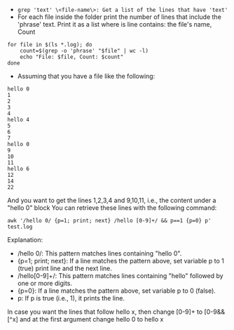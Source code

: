 - `grep 'text' \<file-name\>: Get a list of the lines that have 'text'`
- For each file inside the folder print the number of lines that include the 'phrase' text.
Print it as a list where is line contains: the file's name, Count
```
for file in $(ls *.log); do
    count=$(grep -o 'phrase' "$file" | wc -l)
    echo "File: $file, Count: $count"
done
```
- Assuming that you have a file like the following:
```
hello 0
1
2
3
4
hello 4
5
6
7
hello 0
9
10
11
hello 6
12
14
22
```
And you want to get the lines 1,2,3,4 and 9,10,11, i.e., the content under a "hello 0" block
You can retrieve these lines with the following command:

`awk '/hello 0/ {p=1; print; next} /hello [0-9]+/ && p==1 {p=0} p' test.log`

Explanation:

* /hello 0/: This pattern matches lines containing "hello 0".
* {p=1; print; next}: If a line matches the pattern above, set variable p to 1 (true) print line and the next line.
* /hello[0-9]+/: This pattern matches lines containing "hello" followed by one or more digits.
* {p=0}: If a line matches the pattern above, set variable p to 0 (false).
* p: If p is true (i.e., 1), it prints the line.

In case you want the lines that follow hello x, then change [0-9]+ to [0-9&&[^x] and at the first argument change hello 0 to hello x
